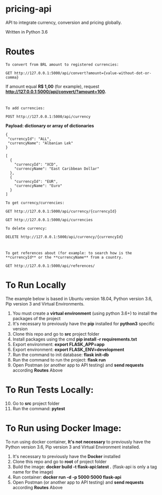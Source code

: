 # pricing-api
API to integrate currency, conversion and pricing globally.

Written in Python 3.6

# Routes

`To convert from BRL amount to registered currencies:`
```
GET http://127.0.0.1:5000/api/convert?amount={value-without-dot-or-comma}
```
If amount equal **R$ 1,00** (for example), request **http://127.0.0.1:5000/api/convert/?amount=100.**

#

`To add currencies:`

```
POST http://127.0.0.1:5000/api/currency
```

**Payload: dictionary or array of dictionaries**
```
{
 "currencyId": "ALL",
 "currencyName": "Albanian Lek"
}
```

```
[
  {
    "currencyId": "XCD",
    "currencyName": "East Caribbean Dollar"
  },
  {
    "currencyId": "EUR",
    "currencyName": "Euro"
  }
]
```


`To get currency/currencies:`

```
GET http://127.0.0.1:5000/api/currency/{currencyId}
```

```
GET http://127.0.0.1:5000/api/currencies
```
 
 
 `To delete currency:`

```
DELETE http://127.0.0.1:5000/api/currency/{currencyId}
```

#

`To get references about (for example: to search how is the **currencyId** or the **currencyName** from a country.`

```
GET http://127.0.0.1:5000/api/references/
```

# To Run Locally 

The example below is based in Ubuntu version 18.04, Python version 3.6, Pip version 3 and Virtual Environments.

1. You must create a **virtual environment** (using python 3.6+) to install the packages of the project
2. It's necessary to previously have the **pip** installed for **python3** specific version
3. Clone this repo and go to **src** project folder
4. Install packages using the cmd **pip install -r requirements.txt**
5. Export environment: **export FLASK_APP=app**
6. Export environment: **export FLASK_ENV=development**
7. Run the command to init database: **flask init-db**
8. Run the command to run the project: **flask run**
9. Open Postman (or another app to API testing) and **send requests** according **Routes** Above

# To Run Tests Locally:
10. Go to **src** project folder
11. Run the command: **pytest**

# To Run using Docker Image:

To run using docker container, **It's not necessary** to previously have the Python version 3.6, Pip version 3 and Virtual Environment installed.

1. It's necessary to previously have the **Docker** installed
2. Clone this repo and go to **root** of project folder
3. Build the image: **docker build -t flask-api:latest .** (flask-api is only a tag name for the image)
4. Run container: **docker run -d -p 5000:5000 flask-api**
5. Open Postman (or another app to API testing) and **send requests** according **Routes** Above

